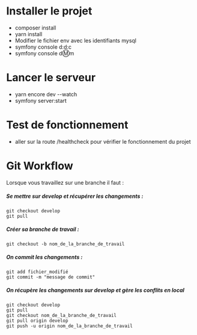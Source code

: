 # Installer le projet 
- composer install
- yarn install
- Modifier le  fichier env avec les identifiants mysql 
- symfony console d:d:c
- symfony console d:m:m

# Lancer le serveur
- yarn encore dev --watch
- symfony server:start

# Test de fonctionnement
- aller sur la route /healthcheck pour vérifier le fonctionnement du projet

# Git Workflow
Lorsque vous travaillez sur une branche il faut :

#####  Se mettre sur develop et récupérer les changements :
    git checkout develop
    git pull

##### Créer sa branche de travail :
    git checkout -b nom_de_la_branche_de_travail

##### On commit les changements  :
    git add fichier_modifié
    git commit -m "message de commit"

##### On récupère les changements sur develop et gère les conflits en local
    git checkout develop
    git pull
    git checkout nom_de_la_branche_de_travail
    git pull origin develop
    git push -u origin nom_de_la_branche_de_travail





